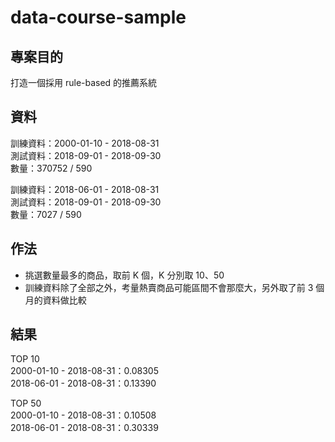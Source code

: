 # data-course-sample

## 專案目的

打造一個採用 rule-based 的推薦系統  

## 資料

訓練資料：2000-01-10 - 2018-08-31  
測試資料：2018-09-01 - 2018-09-30  
數量：370752 / 590  

訓練資料：2018-06-01 - 2018-08-31  
測試資料：2018-09-01 - 2018-09-30  
數量：7027 / 590  

## 作法

- 挑選數量最多的商品，取前 K 個，K 分別取 10、50
- 訓練資料除了全部之外，考量熱賣商品可能區間不會那麼大，另外取了前 3 個月的資料做比較


## 結果

TOP 10  
2000-01-10 - 2018-08-31：0.08305  
2018-06-01 - 2018-08-31：0.13390  

TOP 50  
2000-01-10 - 2018-08-31：0.10508  
2018-06-01 - 2018-08-31：0.30339  

